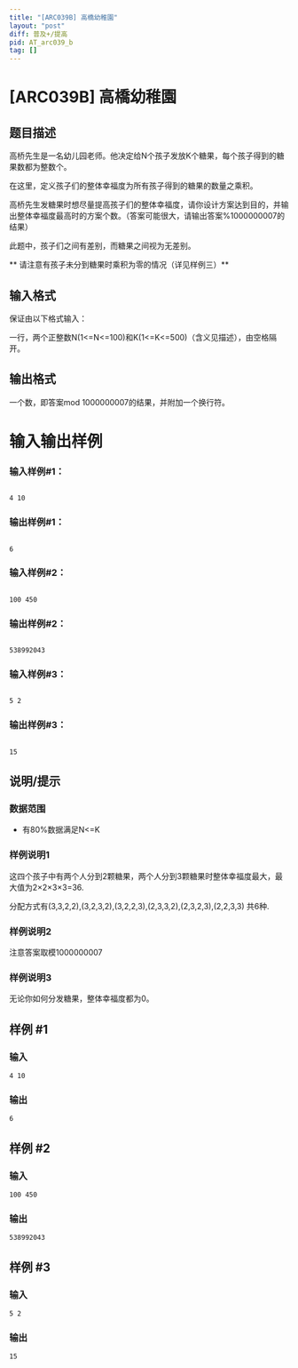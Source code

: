 ```yaml
---
title: "[ARC039B] 高橋幼稚園"
layout: "post"
diff: 普及+/提高
pid: AT_arc039_b
tag: []
---
```


# [ARC039B] 高橋幼稚園

## 题目描述

高桥先生是一名幼儿园老师。他决定给N个孩子发放K个糖果，每个孩子得到的糖果数都为整数个。
在这里，定义孩子们的整体幸福度为所有孩子得到的糖果的数量之乘积。
高桥先生发糖果时想尽量提高孩子们的整体幸福度，请你设计方案达到目的，并输出整体幸福度最高时的方案个数。（答案可能很大，请输出答案%1000000007的结果）
此题中，孩子们之间有差别，而糖果之间视为无差别。
** 请注意有孩子未分到糖果时乘积为零的情况（详见样例三）**

## 输入格式

保证由以下格式输入：
一行，两个正整数N(1<=N<=100)和K(1<=K<=500)（含义见描述），由空格隔开。

## 输出格式

一个数，即答案mod 1000000007的结果，并附加一个换行符。
# 输入输出样例
### 输入样例#1：
```
4 10
```
### 输出样例#1：
```
6
```
### 输入样例#2：
```
100 450
```
### 输出样例#2：
```
538992043
```
### 输入样例#3：
```
5 2
```
### 输出样例#3：
```
15
```

## 说明/提示

### **数据范围**
- 有80%数据满足N<=K
### **样例说明1**
这四个孩子中有两个人分到2颗糖果，两个人分到3颗糖果时整体幸福度最大，最大值为2×2×3×3=36.
分配方式有(3,3,2,2),(3,2,3,2),(3,2,2,3),(2,3,3,2),(2,3,2,3),(2,2,3,3) 共6种.
### **样例说明2**
注意答案取模1000000007
### **样例说明3**
无论你如何分发糖果，整体幸福度都为0。

## 样例 #1

### 输入

```
4 10
```

### 输出

```
6
```

## 样例 #2

### 输入

```
100 450
```

### 输出

```
538992043
```

## 样例 #3

### 输入

```
5 2
```

### 输出

```
15
```

